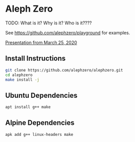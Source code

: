 # Aleph Zero

TODO: What is it? Why is it? Who is it????

See https://github.com/alephzero/playground for examples.

[Presentation from March 25, 2020]( https://docs.google.com/presentation/d/12KE9UucjZPtpVnM1NljxOqBolBBKECWJdrCoE2yJaBw/edit#slide=id.p)

## Install Instructions

```sh
git clone https://github.com/alephzero/alephzero.git
cd alephzero
make install -j
```

## Ubuntu Dependencies

```sh
apt install g++ make
```

## Alpine Dependencies

```sh
apk add g++ linux-headers make
```
